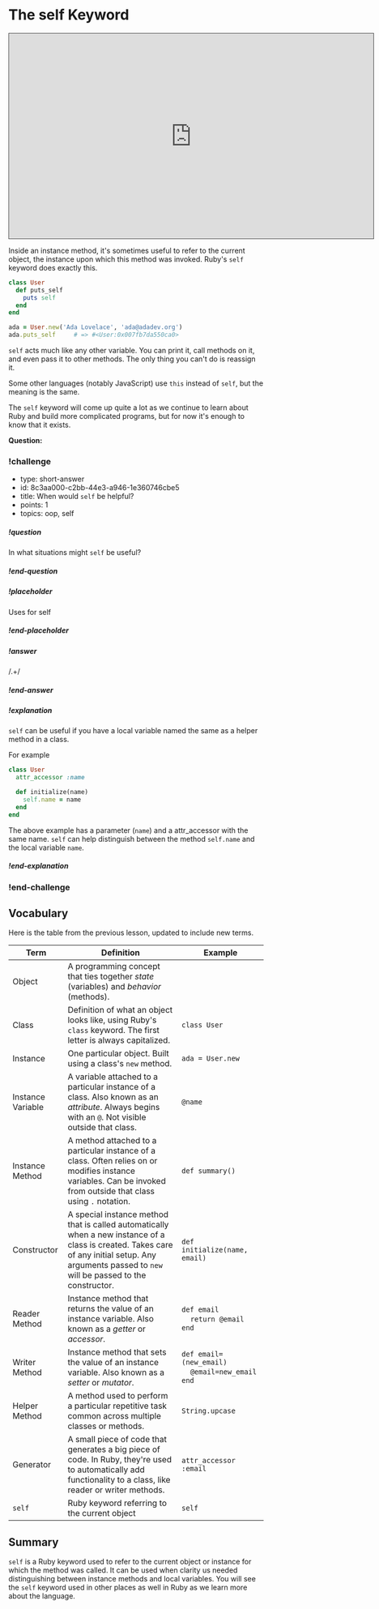 # The self Keyword

<iframe src="https://adaacademy.hosted.panopto.com/Panopto/Pages/Embed.aspx?id=f51ea697-559b-48fe-b4fd-ac38000288d9&autoplay=false&offerviewer=true&showtitle=true&showbrand=false&start=0&interactivity=all" height="405" width="720" style="border: 1px solid #464646;" allowfullscreen allow="autoplay"></iframe>

Inside an instance method, it's sometimes useful to refer to the current object, the instance upon which this method was invoked. Ruby's `self` keyword does exactly this.

```ruby
class User
  def puts_self
    puts self
  end
end
```

```ruby
ada = User.new('Ada Lovelace', 'ada@adadev.org')
ada.puts_self     # => #<User:0x007fb7da550ca0>
```

`self` acts much like any other variable. You can print it, call methods on it, and even pass it to other methods. The only thing you can't do is reassign it.

Some other languages (notably JavaScript) use `this` instead of `self`, but the meaning is the same.

The `self` keyword will come up quite a lot as we continue to learn about Ruby and build more complicated programs, but for now it's enough to know that it exists.

**Question:** 

<!-- >>>>>>>>>>>>>>>>>>>>>> BEGIN CHALLENGE >>>>>>>>>>>>>>>>>>>>>> -->
<!-- Replace everything in square brackets [] and remove brackets  -->

### !challenge

* type: short-answer
* id: 8c3aa000-c2bb-44e3-a946-1e360746cbe5
* title: When would `self` be helpful?
* points: 1
* topics: oop, self

##### !question

In what situations might `self` be useful?

##### !end-question

##### !placeholder

Uses for self

##### !end-placeholder

##### !answer

/.+/

##### !end-answer

<!-- other optional sections -->
<!-- !hint - !end-hint (markdown, users can see after a failed attempt) -->
<!-- !rubric - !end-rubric (markdown, instructors can see while scoring a checkpoint) -->
##### !explanation

`self` can be useful if you have a local variable named the same as a helper method in a class.

For example

```ruby
class User
  attr_accessor :name

  def initialize(name)
    self.name = name
  end
end
```

The above example has a parameter (`name`) and a attr_accessor with the same name.  `self` can help distinguish between the method `self.name` and the local variable `name`.

##### !end-explanation

### !end-challenge

<!-- ======================= END CHALLENGE ======================= -->

## Vocabulary

Here is the table from the previous lesson, updated to include new terms.

Term              | Definition | Example
---               | ---        | ---
Object            | A programming concept that ties together _state_ (variables) and _behavior_ (methods). |
Class             | Definition of what an object looks like, using Ruby's `class` keyword. The first letter is always capitalized. | `class User`
Instance          | One particular object. Built using a class's `new` method. | `ada = User.new`
Instance Variable | A variable attached to a particular instance of a class. Also known as an _attribute_. Always begins with an `@`. Not visible outside that class. | `@name`
Instance Method   | A method attached to a particular instance of a class. Often relies on or modifies instance variables. Can be invoked from outside that class using `.` notation. | `def summary()`
Constructor       | A special instance method that is called automatically when a new instance of a class is created. Takes care of any initial setup. Any arguments passed to `new` will be passed to the constructor. | `def initialize(name, email)`
Reader Method     | Instance method that returns the value of an instance variable. Also known as a _getter_ or _accessor_. | `def email`<br>&nbsp;&nbsp;&nbsp;&nbsp;`return @email`<br>`end`
Writer Method     | Instance method that sets the value of an instance variable. Also known as a _setter_ or _mutator_. | `def email=(new_email)`<br>&nbsp;&nbsp;&nbsp;&nbsp;`@email=new_email`<br>`end`
Helper Method     | A method used to perform a particular repetitive task common across multiple classes or methods. | `String.upcase` 
Generator | A small piece of code that generates a big piece of code. In Ruby, they're used to automatically add functionality to a class, like reader or writer methods. | `attr_accessor :email`
`self`            | Ruby keyword referring to the current object | `self`

## Summary

`self` is a Ruby keyword used to refer to the current object or instance for which the method was called.  It can be used when clarity us needed distinguishing between instance methods and local variables.  You will see the `self` keyword used in other places as well in Ruby as we learn more about the language.  

